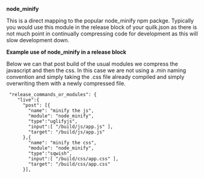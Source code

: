 **node_minify**

This is a direct mapping to the popular node_minify npm packge. Typically you would use this module in the release block of your quilk.json as there is not much point in continually compressing code for development as this will slow development down.

**Example use of node_minify in a release block**

Below we can that post build of the usual modules we compress the javascript and then the css. In this case we are not using a .min naming convention and simply taking the .css file already compiled and simply overwriting them with a newly compressed file.
```
 "release_commands_or_modules": {
    "live":{
      "post": [{
        "name": "minify the js",
        "module": "node_minify",
        "type":"uglifyjs",
        "input":[ "/build/js/app.js" ],
        "target": "/build/js/app.js"
      },{
        "name": "minify the css",
        "module": "node_minify",
        "type":"sqwish",
        "input":[ "/build/css/app.css" ],
        "target": "/build/css/app.css"
      }],
```